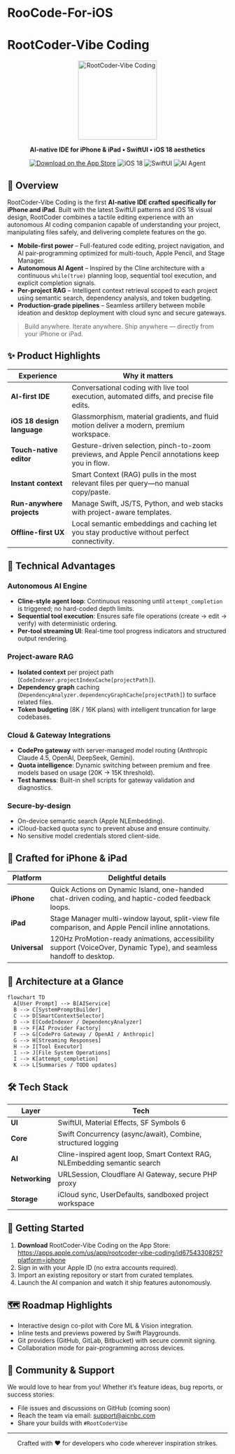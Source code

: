 # RooCode-For-iOS

# RootCoder-Vibe Coding

<p align="center">
  <img src="https://aisiri.cn/wp-content/uploads/2025/10/VB.png" alt="RootCoder-Vibe Coding" width="180" />
</p>

<p align="center">
  <strong>AI-native IDE for iPhone & iPad • SwiftUI • iOS 18 aesthetics</strong>
</p>

<p align="center">
  <a href="https://apps.apple.com/us/app/rootcoder-vibe-coding/id6754330825?platform=iphone"><img src="https://img.shields.io/badge/App%20Store-Download-black?style=for-the-badge&logo=apple" alt="Download on the App Store"></a>
  <img src="https://img.shields.io/badge/iOS-18-4B8BF4?style=for-the-badge&logo=apple" alt="iOS 18" />
  <img src="https://img.shields.io/badge/SwiftUI-async%2Fawait-FA7343?style=for-the-badge&logo=swift" alt="SwiftUI" />
  <img src="https://img.shields.io/badge/AI%20Agent-Cline%20Loop-7C3AED?style=for-the-badge&logo=anthropic" alt="AI Agent" />
</p>

## 🌟 Overview

RootCoder-Vibe Coding is the first **AI-native IDE crafted specifically for iPhone and iPad**. Built with the latest SwiftUI patterns and iOS 18 visual design, RootCoder combines a tactile editing experience with an autonomous AI coding companion capable of understanding your project, manipulating files safely, and delivering complete features on the go.

- **Mobile-first power** – Full-featured code editing, project navigation, and AI pair-programming optimized for multi-touch, Apple Pencil, and Stage Manager.
- **Autonomous AI Agent** – Inspired by the Cline architecture with a continuous `while(true)` planning loop, sequential tool execution, and explicit completion signals.
- **Per-project RAG** – Intelligent context retrieval scoped to each project using semantic search, dependency analysis, and token budgeting.
- **Production-grade pipelines** – Seamless artillery between mobile ideation and desktop deployment with cloud sync and secure gateways.

> Build anywhere. Iterate anywhere. Ship anywhere — directly from your iPhone or iPad.

## ✨ Product Highlights

| Experience | Why it matters |
|------------|----------------|
| **AI-first IDE** | Conversational coding with live tool execution, automated diffs, and precise file edits. |
| **iOS 18 design language** | Glassmorphism, material gradients, and fluid motion deliver a modern, premium workspace. |
| **Touch-native editor** | Gesture-driven selection, pinch-to-zoom previews, and Apple Pencil annotations keep you in flow. |
| **Instant context** | Smart Context (RAG) pulls in the most relevant files per query—no manual copy/paste. |
| **Run-anywhere projects** | Manage Swift, JS/TS, Python, and web stacks with project-aware templates. |
| **Offline-first UX** | Local semantic embeddings and caching let you stay productive without perfect connectivity. |

## 🧠 Technical Advantages

### Autonomous AI Engine
- **Cline-style agent loop**: Continuous reasoning until `attempt_completion` is triggered; no hard-coded depth limits.
- **Sequential tool execution**: Ensures safe file operations (create → edit → verify) with deterministic ordering.
- **Per-tool streaming UI**: Real-time tool progress indicators and structured output rendering.

### Project-aware RAG
- **Isolated context** per project path (`CodeIndexer.projectIndexCache[projectPath]`).
- **Dependency graph** caching (`DependencyAnalyzer.dependencyGraphCache[projectPath]`) to surface related files.
- **Token budgeting** (8K / 16K plans) with intelligent truncation for large codebases.

### Cloud & Gateway Integrations
- **CodePro gateway** with server-managed model routing (Anthropic Claude 4.5, OpenAI, DeepSeek, Gemini).
- **Quota intelligence**: Dynamic switching between premium and free models based on usage (20K → 15K threshold).
- **Test harness**: Built-in shell scripts for gateway validation and diagnostics.

### Secure-by-design
- On-device semantic search (Apple NLEmbedding).
- iCloud-backed quota sync to prevent abuse and ensure continuity.
- No sensitive model credentials stored client-side.

## 📱 Crafted for iPhone & iPad

| Platform | Delightful details |
|----------|-------------------|
| **iPhone** | Quick Actions on Dynamic Island, one-handed chat-driven coding, and haptic-coded feedback loops. |
| **iPad** | Stage Manager multi-window layout, split-view file comparison, and Apple Pencil inline annotations. |
| **Universal** | 120Hz ProMotion-ready animations, accessibility support (VoiceOver, Dynamic Type), and seamless handoff to desktop. |

## 🧩 Architecture at a Glance

```mermaid
flowchart TD
  A[User Prompt] --> B[AIService]
  B --> C[SystemPromptBuilder]
  C --> D[SmartContextSelector]
  D --> E[CodeIndexer / DependencyAnalyzer]
  B --> F[AI Provider Factory]
  F --> G[CodePro Gateway / OpenAI / Anthropic]
  G --> H[Streaming Responses]
  H --> I[Tool Executor]
  I --> J[File System Operations]
  I --> K[attempt_completion]
  K --> L[Summaries / TODO updates]
```

## 🛠️ Tech Stack

| Layer | Tech |
|-------|------|
| **UI** | SwiftUI, Material Effects, SF Symbols 6 |
| **Core** | Swift Concurrency (async/await), Combine, structured logging |
| **AI** | Cline-inspired agent loop, Smart Context RAG, NLEmbedding semantic search |
| **Networking** | URLSession, Cloudflare AI Gateway, secure PHP proxy |
| **Storage** | iCloud sync, UserDefaults, sandboxed project workspace |

## 🚀 Getting Started

1. **Download** RootCoder-Vibe Coding on the App Store: <br>
   <a href="https://apps.apple.com/us/app/rootcoder-vibe-coding/id6754330825?platform=iphone">https://apps.apple.com/us/app/rootcoder-vibe-coding/id6754330825?platform=iphone</a>
2. Sign in with your Apple ID (no extra accounts required).
3. Import an existing repository or start from curated templates.
4. Launch the AI companion and watch it ship features autonomously.

## 🗺️ Roadmap Highlights

- Interactive design co-pilot with Core ML & Vision integration.
- Inline tests and previews powered by Swift Playgrounds.
- Git providers (GitHub, GitLab, Bitbucket) with secure commit signing.
- Collaboration mode for pair-programming across devices.

## 🤝 Community & Support

We would love to hear from you! Whether it’s feature ideas, bug reports, or success stories:
- File issues and discussions on GitHub (coming soon)
- Reach the team via email: <support@aicnbc.com>
- Share your builds with `#RootCoderVibe`

---

<p align="center">
  Crafted with ❤️ for developers who code wherever inspiration strikes.
</p>
